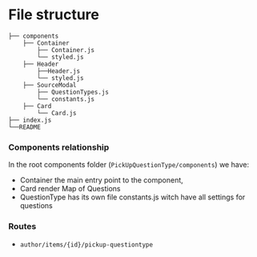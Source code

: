 # File structure

    ├── components
        ├── Container
            ├── Container.js
            └── styled.js
        ├── Header
            ├──Header.js
            └── styled.js
        ├── SourceModal
            ├── QuestionTypes.js
            └── constants.js
        ├── Card
            └── Card.js
    ├── index.js
    └──README

### Components relationship

In the root components folder (`PickUpQuestionType/components`) we have:

- Container the main entry point to the component,
- Card render Map of Questions
- QuestionType has its own file constants.js witch have all settings for questions

### Routes

- `author/items/{id}/pickup-questiontype`
